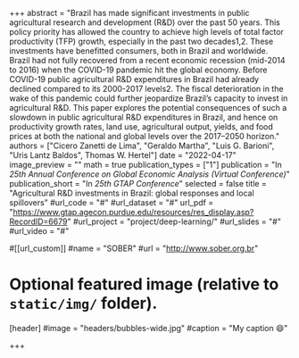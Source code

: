+++
abstract = "Brazil has made significant investments in public agricultural research and development (R&D) over the past 50 years. This policy priority has allowed the country to achieve high levels of total factor productivity (TFP) growth, especially in the past two decades1,2. These investments have benefitted consumers, both in Brazil and worldwide. Brazil had not fully recovered from a recent economic recession (mid-2014 to 2016) when the COVID-19 pandemic hit the global economy. Before COVID-19 public agricultural R&D expenditures in Brazil had already declined compared to its 2000-2017 levels2. The fiscal deterioration in the wake of this pandemic could further jeopardize Brazil’s capacity to invest in agricultural R&D. This paper explores the potential consequences of such a slowdown in public agricultural R&D expenditures in Brazil, and hence on productivity growth rates, land use, agricultural output, yields, and food prices at both the national and global levels over the 2017–2050 horizon."
authors = ["Cicero Zanetti de Lima", "Geraldo Martha", "Luis G. Barioni", "Uris Lantz Baldos", Thomas W. Hertel"]
date = "2022-04-17"
image_preview = ""
math = true
publication_types = ["1"]
publication = "In *25th Annual Conference on Global Economic Analysis (Virtual Conference)*"
publication_short = "In *25th GTAP Conference*"
selected = false
title = "Agricultural R&D investments in Brazil: global responses and local spillovers"
#url_code = "#"
#url_dataset = "#"
url_pdf = "https://www.gtap.agecon.purdue.edu/resources/res_display.asp?RecordID=6679"
#url_project = "project/deep-learning/"
#url_slides = "#"
#url_video = "#"

#[[url_custom]]
#name = "SOBER"
#url = "http://www.sober.org.br"

# Optional featured image (relative to `static/img/` folder).
[header]
#image = "headers/bubbles-wide.jpg"
#caption = "My caption :smile:"

+++
